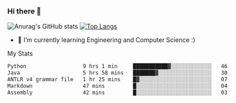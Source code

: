 ### Hi there 👋

![Anurag's GitHub stats](https://github-readme-stats.vercel.app/api?username=MatteoIorio11&show_icons=true&theme=dark) 
[![Top Langs](https://github-readme-stats.vercel.app/api/top-langs/?username=MatteoIorio11&theme=dark)](https://github.com/MatteoIorio11/github-readme-stats)

- 🌱 I’m currently learning Engineering and Computer Science :)

<!--
**MatteoIorio11/MatteoIorio11** is a ✨ _special_ ✨ repository because its `README.md` (this file) appears on your GitHub profile.

Here are some ideas to get you started:

- 🔭 I’m currently working on ...
- 🌱 I’m currently learning ...
- 👯 I’m looking to collaborate on ...
- 🤔 I’m looking for help with ...
- 💬 Ask me about ...
- 📫 How to reach me: ...
- 😄 Pronouns: ...
- ⚡ Fun fact: ...
-->
My Stats
<!--START_SECTION:waka-->

```txt
Python                  9 hrs 1 min     ███████████▓░░░░░░░░░░░░░   46.41 %
Java                    5 hrs 58 mins   ███████▓░░░░░░░░░░░░░░░░░   30.74 %
ANTLR v4 grammar file   1 hr 25 mins    █▓░░░░░░░░░░░░░░░░░░░░░░░   07.31 %
Markdown                47 mins         █░░░░░░░░░░░░░░░░░░░░░░░░   04.08 %
Assembly                42 mins         █░░░░░░░░░░░░░░░░░░░░░░░░   03.63 %
```

<!--END_SECTION:waka-->
